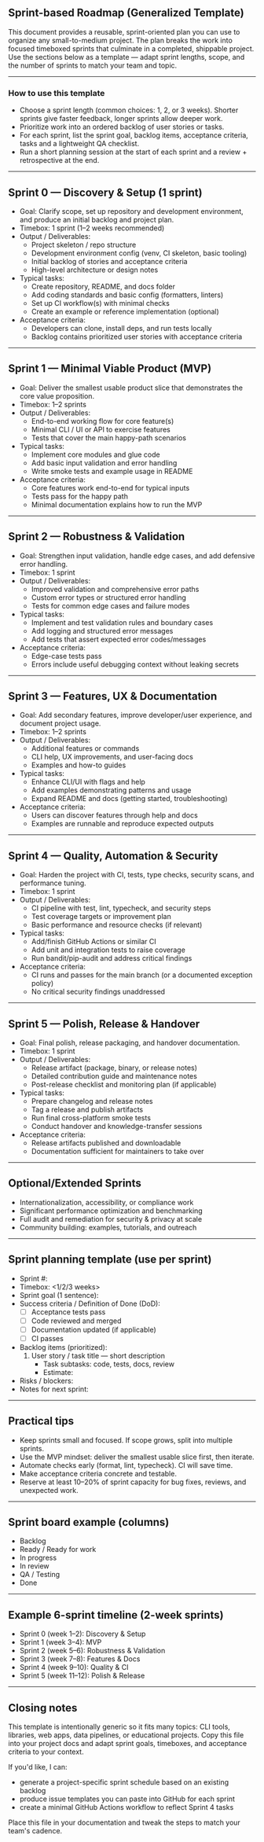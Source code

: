 ## Sprint-based Roadmap (Generalized Template)

This document provides a reusable, sprint-oriented plan you can use to organize any small-to-medium project. The plan breaks the work into focused timeboxed sprints that culminate in a completed, shippable project. Use the sections below as a template — adapt sprint lengths, scope, and the number of sprints to match your team and topic.

---

### How to use this template

- Choose a sprint length (common choices: 1, 2, or 3 weeks). Shorter sprints give faster feedback, longer sprints allow deeper work.
- Prioritize work into an ordered backlog of user stories or tasks.
- For each sprint, list the sprint goal, backlog items, acceptance criteria, tasks and a lightweight QA checklist.
- Run a short planning session at the start of each sprint and a review + retrospective at the end.

---

## Sprint 0 — Discovery & Setup (1 sprint)

- Goal: Clarify scope, set up repository and development environment, and produce an initial backlog and project plan.
- Timebox: 1 sprint (1–2 weeks recommended)
- Output / Deliverables:
  - Project skeleton / repo structure
  - Development environment config (venv, CI skeleton, basic tooling)
  - Initial backlog of stories and acceptance criteria
  - High-level architecture or design notes
- Typical tasks:
  - Create repository, README, and docs folder
  - Add coding standards and basic config (formatters, linters)
  - Set up CI workflow(s) with minimal checks
  - Create an example or reference implementation (optional)
- Acceptance criteria:
  - Developers can clone, install deps, and run tests locally
  - Backlog contains prioritized user stories with acceptance criteria

---

## Sprint 1 — Minimal Viable Product (MVP)

- Goal: Deliver the smallest usable product slice that demonstrates the core value proposition.
- Timebox: 1–2 sprints
- Output / Deliverables:
  - End-to-end working flow for core feature(s)
  - Minimal CLI / UI or API to exercise features
  - Tests that cover the main happy-path scenarios
- Typical tasks:
  - Implement core modules and glue code
  - Add basic input validation and error handling
  - Write smoke tests and example usage in README
- Acceptance criteria:
  - Core features work end-to-end for typical inputs
  - Tests pass for the happy path
  - Minimal documentation explains how to run the MVP

---

## Sprint 2 — Robustness & Validation

- Goal: Strengthen input validation, handle edge cases, and add defensive error handling.
- Timebox: 1 sprint
- Output / Deliverables:
  - Improved validation and comprehensive error paths
  - Custom error types or structured error handling
  - Tests for common edge cases and failure modes
- Typical tasks:
  - Implement and test validation rules and boundary cases
  - Add logging and structured error messages
  - Add tests that assert expected error codes/messages
- Acceptance criteria:
  - Edge-case tests pass
  - Errors include useful debugging context without leaking secrets

---

## Sprint 3 — Features, UX & Documentation

- Goal: Add secondary features, improve developer/user experience, and document project usage.
- Timebox: 1–2 sprints
- Output / Deliverables:
  - Additional features or commands
  - CLI help, UX improvements, and user-facing docs
  - Examples and how-to guides
- Typical tasks:
  - Enhance CLI/UI with flags and help
  - Add examples demonstrating patterns and usage
  - Expand README and docs (getting started, troubleshooting)
- Acceptance criteria:
  - Users can discover features through help and docs
  - Examples are runnable and reproduce expected outputs

---

## Sprint 4 — Quality, Automation & Security

- Goal: Harden the project with CI, tests, type checks, security scans, and performance tuning.
- Timebox: 1 sprint
- Output / Deliverables:
  - CI pipeline with test, lint, typecheck, and security steps
  - Test coverage targets or improvement plan
  - Basic performance and resource checks (if relevant)
- Typical tasks:
  - Add/finish GitHub Actions or similar CI
  - Add unit and integration tests to raise coverage
  - Run bandit/pip-audit and address critical findings
- Acceptance criteria:
  - CI runs and passes for the main branch (or a documented exception policy)
  - No critical security findings unaddressed

---

## Sprint 5 — Polish, Release & Handover

- Goal: Final polish, release packaging, and handover documentation.
- Timebox: 1 sprint
- Output / Deliverables:
  - Release artifact (package, binary, or release notes)
  - Detailed contribution guide and maintenance notes
  - Post-release checklist and monitoring plan (if applicable)
- Typical tasks:
  - Prepare changelog and release notes
  - Tag a release and publish artifacts
  - Run final cross-platform smoke tests
  - Conduct handover and knowledge-transfer sessions
- Acceptance criteria:
  - Release artifacts published and downloadable
  - Documentation sufficient for maintainers to take over

---

## Optional/Extended Sprints

- Internationalization, accessibility, or compliance work
- Significant performance optimization and benchmarking
- Full audit and remediation for security & privacy at scale
- Community building: examples, tutorials, and outreach

---

## Sprint planning template (use per sprint)

- Sprint #: <number>
- Timebox: <1/2/3 weeks>
- Sprint goal (1 sentence):
- Success criteria / Definition of Done (DoD):
  - [ ] Acceptance tests pass
  - [ ] Code reviewed and merged
  - [ ] Documentation updated (if applicable)
  - [ ] CI passes
- Backlog items (prioritized):
  1. User story / task title — short description
     - Task subtasks: code, tests, docs, review
     - Estimate: <story points or hours>
- Risks / blockers:
- Notes for next sprint:

---

## Practical tips

- Keep sprints small and focused. If scope grows, split into multiple sprints.
- Use the MVP mindset: deliver the smallest usable slice first, then iterate.
- Automate checks early (format, lint, typecheck). CI will save time.
- Make acceptance criteria concrete and testable.
- Reserve at least 10–20% of sprint capacity for bug fixes, reviews, and unexpected work.

---

## Sprint board example (columns)

- Backlog
- Ready / Ready for work
- In progress
- In review
- QA / Testing
- Done

---

## Example 6-sprint timeline (2-week sprints)

- Sprint 0 (week 1–2): Discovery & Setup
- Sprint 1 (week 3–4): MVP
- Sprint 2 (week 5–6): Robustness & Validation
- Sprint 3 (week 7–8): Features & Docs
- Sprint 4 (week 9–10): Quality & CI
- Sprint 5 (week 11–12): Polish & Release

---

## Closing notes

This template is intentionally generic so it fits many topics: CLI tools, libraries, web apps, data pipelines, or educational projects. Copy this file into your project docs and adapt sprint goals, timeboxes, and acceptance criteria to your context.

If you'd like, I can:
- generate a project-specific sprint schedule based on an existing backlog
- produce issue templates you can paste into GitHub for each sprint
- create a minimal GitHub Actions workflow to reflect Sprint 4 tasks

Place this file in your documentation and tweak the steps to match your team's cadence.
